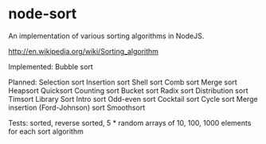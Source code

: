 node-sort
=========

An implementation of various sorting algorithms in NodeJS.

http://en.wikipedia.org/wiki/Sorting_algorithm

Implemented:
    Bubble sort

Planned:
    Selection sort
    Insertion sort
    Shell sort
    Comb sort
    Merge sort
    Heapsort
    Quicksort
    Counting sort
    Bucket sort
    Radix sort
    Distribution sort
    Timsort
    Library Sort
    Intro sort
    Odd-even sort
    Cocktail sort
    Cycle sort
    Merge insertion (Ford-Johnson) sort
    Smoothsort

Tests:
    sorted, reverse sorted, 5 * random arrays
    of 10, 100, 1000 elements
    for each sort algorithm
